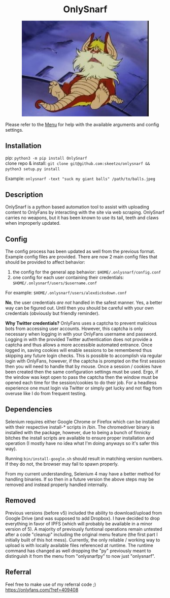 <h1 align="center">OnlySnarf</h1>
<p align="center"><img src="public/images/snarf-missionary.jpg" alt="Shnarf" width="400"/></p>

Please refer to the [Menu](https://github.com/skeetzo/onlysnarf/blob/master/menu.md) for help with the available arguments and config settings. 

## Installation
pip: `python3 -m pip install OnlySnarf`  
clone repo & install: `git clone git@github.com:skeetzo/onlysnarf && python3 setup.py install`  

Example: `onlysnarf -text "suck my giant balls" /path/to/balls.jpeg`

## Description

OnlySnarf is a python based automation tool to assist with uploading content to OnlyFans by interacting with the site via web scraping. OnlySnarf carries no weapons, but it has been known to use its tail, teeth and claws when improperly updated.

## Config
The config process has been updated as well from the previous format. Example config files are provided. There are now 2 main config files that should be provided to affect behavior:
1) the config for the general app behavior: `$HOME/.onlysnarf/config.conf`
2) one config for each user containing their credentials: `$HOME/.onlysnarf/users/$username.conf`

For example: `$HOME/.onlysnarf/users/alexdicksdown.conf`

**No**, the user credentials *are not* handled in the safest manner. Yes, a better way can be figured out. Until then you should be careful with your own credentials (obviously but friendly reminder).

**Why Twitter credentials?**
OnlyFans uses a captcha to prevent malicious bots from accessing user accounts. However, this captcha is only necessary when logging in with your OnlyFans username and password. Logging in with the provided Twitter authentication does not provide a captcha and thus allows a more accessible automated entrance. Once logged in, saving cookies will enable sessions to be remembered thus skipping any future login checks. This is possible to accomplish via regular login with OnlyFans, however, if the captcha is prompted on the first session then you will need to handle that by mouse. Once a session / cookies have been created then the same configuration settings must be used. Ergo, if the window was kept open to pass the captcha then the window must be opened each time for the session/cookies to do their job. For a headless experience one must login via Twitter or simply get lucky and not flag from overuse like I do from frequent testing.

## Dependencies
Selenium requires either Google Chrome or Firefox which can be installed with their respective install-* scripts in /bin. The chromedriver binary is installed with the package, however, due to being a bunch of finnicky bitches the install scripts are available to ensure proper installation and operation (I mostly have no idea what I'm doing anyways so it's safer this way).

Running `bin/install-google.sh` should result in matching version numbers. If they do not, the browser may fail to spawn properly.

From my current understanding, Selenium 4 may have a better method for handling binaries. If so then in a future version the above steps may be removed and instead properly handled  internally.

## Removed
Previous versions (before v5) included the ability to download/upload from Google Drive (and was supposed to add Dropbox). I have decided to drop everything in favor of IPFS (which will probably be available in a minor version of 5). A majority of previously funtional operations remain untested after a code "cleanup" including the original menu feature (the first part I initially built of this hot mess). Currently, the only reliable / working way to upload is with locally available files referenced at runtime. The runtime command has changed as well dropping the "py" previously meant to distinguish it from the menu from "onlysnarfpy" to now just "onlysnarf".

## Referral
Feel free to make use of my referral code ;)  
https://onlyfans.com/?ref=409408